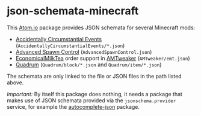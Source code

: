 # json-schemata-minecraft

This [Atom.io](https://atom.io/) package provides JSON schemata for several Minecraft mods:

* [Accidentally Circumstantial Events](http://mods.curse.com/mc-mods/minecraft/227796-accidentally-circumstantial-events-ace) (```AccidentallyCircumstantialEvents/*.json```)
* [Advanced Spawn Control](http://mods.curse.com/mc-mods/minecraft/236053-advanced-spawn-control) (```AdvancedSpawnControl.json```)
* [EconomicalMilkTea](http://mods.curse.com/mc-mods/minecraft/244556-economicalmilktea) order support in [AMTweaker](http://mods.curse.com/mc-mods/minecraft/229357-amtweaker) (```AMTweaker/emt.json```)
* [Quadrum](http://mods.curse.com/mc-mods/minecraft/223773-quadrum) (```Quadrum/block/*.json``` and ```Quadrum/item/*.json```)

The schemata are only linked to the file or JSON files in the path listed above.

_Important:_ By itself this package does nothing, it needs a package that makes use of JSON schemata provided via the ```jsonschema.provider``` service, for example the [autocomplete-json](https://atom.io/packages/autocomplete-json) package.
